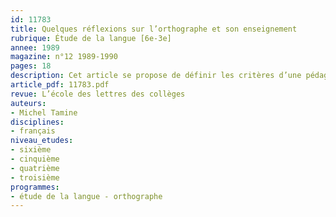 ```yaml
---
id: 11783
title: Quelques réflexions sur l’orthographe et son enseignement 
rubrique: Étude de la langue [6e-3e]
annee: 1989
magazine: n°12 1989-1990
pages: 18
description: Cet article se propose de définir les critères d’une pédagogie de l’orthographe.
article_pdf: 11783.pdf
revue: L’école des lettres des collèges
auteurs:
- Michel Tamine
disciplines:
- français
niveau_etudes:
- sixième
- cinquième
- quatrième
- troisième
programmes:
- étude de la langue - orthographe
---
```

